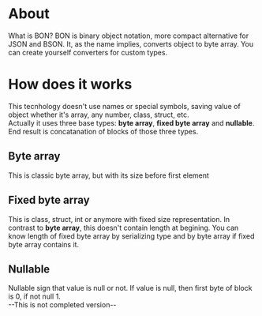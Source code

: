 # About
What is BON? BON is binary object notation, more compact alternative for JSON and BSON. 
It, as the name implies, converts object to byte array. You can create yourself converters for custom types.
# How does it works
This tecnhology doesn't use names or special symbols, saving value of object whether it's array, any number, class, struct, etc.<br/>
Actually it uses three base types: **byte array**, **fixed byte array** and **nullable**.
End result is concatanation of blocks of those three types. 
## Byte array
This is classic byte array, but with its size before first element
## Fixed byte array
This is class, struct, int or anymore with fixed size representation. In contrast to **byte array**, this doesn't contain length at begining.
You can know length of fixed byte array by serializing type and by byte array if fixed byte array contains it.
## Nullable
Nullable sign that value is null or not. If value is null, then first byte of block is 0, if not null 1.<br/>
--This is not completed version--
